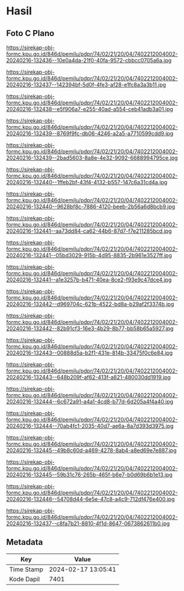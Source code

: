 # Hasil

## Foto C Plano

https://sirekap-obj-formc.kpu.go.id/846d/pemilu/pdpr/74/02/21/20/04/7402212004002-20240216-132436--10e0a4da-21f0-40fa-9572-cbbcc0705a6a.jpg

https://sirekap-obj-formc.kpu.go.id/846d/pemilu/pdpr/74/02/21/20/04/7402212004002-20240216-132437--142394bf-5d0f-4fe3-af28-e1fc8a3a3b11.jpg

https://sirekap-obj-formc.kpu.go.id/846d/pemilu/pdpr/74/02/21/20/04/7402212004002-20240216-132438--e5f906a7-e255-40ad-a554-ceb41adb3a01.jpg

https://sirekap-obj-formc.kpu.go.id/846d/pemilu/pdpr/74/02/21/20/04/7402212004002-20240216-132439--8769f9fc-db06-4246-a2a5-a7710599cdd9.jpg

https://sirekap-obj-formc.kpu.go.id/846d/pemilu/pdpr/74/02/21/20/04/7402212004002-20240216-132439--2bad5603-8a8e-4e32-9092-6688994795ce.jpg

https://sirekap-obj-formc.kpu.go.id/846d/pemilu/pdpr/74/02/21/20/04/7402212004002-20240216-132440--1ffeb2bf-43f4-4132-b557-147c6a31cd4a.jpg

https://sirekap-obj-formc.kpu.go.id/846d/pemilu/pdpr/74/02/21/20/04/7402212004002-20240216-132440--9628bf8c-7886-4120-beeb-2b56a6d8bcb9.jpg

https://sirekap-obj-formc.kpu.go.id/846d/pemilu/pdpr/74/02/21/20/04/7402212004002-20240216-132441--aa73dd84-ca62-44b6-87d7-f7e211285bcd.jpg

https://sirekap-obj-formc.kpu.go.id/846d/pemilu/pdpr/74/02/21/20/04/7402212004002-20240216-132441--05bd3029-915b-4d95-8835-2b961e3527ff.jpg

https://sirekap-obj-formc.kpu.go.id/846d/pemilu/pdpr/74/02/21/20/04/7402212004002-20240216-132441--a1e3257b-b471-40ea-8ce2-f93e9c47dce4.jpg

https://sirekap-obj-formc.kpu.go.id/846d/pemilu/pdpr/74/02/21/20/04/7402212004002-20240216-132442--d969704c-621b-4522-bd8a-b29af2f3374b.jpg

https://sirekap-obj-formc.kpu.go.id/846d/pemilu/pdpr/74/02/21/20/04/7402212004002-20240216-132442--82b91cf3-16e3-4b29-8b77-bb58b65a5927.jpg

https://sirekap-obj-formc.kpu.go.id/846d/pemilu/pdpr/74/02/21/20/04/7402212004002-20240216-132443--00888d5a-b2f1-431e-814b-33475f0c6e84.jpg

https://sirekap-obj-formc.kpu.go.id/846d/pemilu/pdpr/74/02/21/20/04/7402212004002-20240216-132443--648b209f-af62-413f-a821-480030dd1919.jpg

https://sirekap-obj-formc.kpu.go.id/846d/pemilu/pdpr/74/02/21/20/04/7402212004002-20240216-132444--6c672a91-a4a1-4cd8-b77d-6d205a4f4a40.jpg

https://sirekap-obj-formc.kpu.go.id/846d/pemilu/pdpr/74/02/21/20/04/7402212004002-20240216-132444--70ab4fc1-2035-40d7-ae6a-8a7d393d3975.jpg

https://sirekap-obj-formc.kpu.go.id/846d/pemilu/pdpr/74/02/21/20/04/7402212004002-20240216-132445--49b8c60d-a469-4278-8ab4-a8ed69e7e887.jpg

https://sirekap-obj-formc.kpu.go.id/846d/pemilu/pdpr/74/02/21/20/04/7402212004002-20240216-132445--59b31c76-265b-465f-b6e7-b0d69b6b1e13.jpg

https://sirekap-obj-formc.kpu.go.id/846d/pemilu/pdpr/74/02/21/20/04/7402212004002-20240216-132446--54708d44-6e5e-47c8-a4c9-712df476e400.jpg

https://sirekap-obj-formc.kpu.go.id/846d/pemilu/pdpr/74/02/21/20/04/7402212004002-20240216-132437--c8fa7b21-8810-4f1d-8647-0673862611b0.jpg


## Metadata

| Key        | Value               |
| ---------- | ------------------- |
| Time Stamp | 2024-02-17 13:05:41 |
| Kode Dapil | 7401                |



